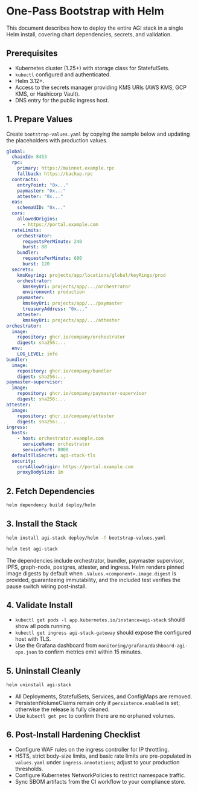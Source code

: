 # One-Pass Bootstrap with Helm

This document describes how to deploy the entire AGI stack in a single Helm install, covering chart dependencies, secrets, and validation.

## Prerequisites

- Kubernetes cluster (1.25+) with storage class for StatefulSets.
- `kubectl` configured and authenticated.
- Helm 3.12+.
- Access to the secrets manager providing KMS URIs (AWS KMS, GCP KMS, or Hashicorp Vault).
- DNS entry for the public ingress host.

## 1. Prepare Values

Create `bootstrap-values.yaml` by copying the sample below and updating the placeholders with production values.

```yaml
global:
  chainId: 8453
  rpc:
    primary: https://mainnet.example.rpc
    fallback: https://backup.rpc
  contracts:
    entryPoint: "0x..."
    paymaster: "0x..."
    attester: "0x..."
  eas:
    schemaUID: "0x..."
  cors:
    allowedOrigins:
      - https://portal.example.com
  rateLimits:
    orchestrator:
      requestsPerMinute: 240
      burst: 80
    bundler:
      requestsPerMinute: 600
      burst: 120
  secrets:
    kmsKeyring: projects/app/locations/global/keyRings/prod
    orchestrator:
      kmsKeyUri: projects/app/.../orchestrator
      environment: production
    paymaster:
      kmsKeyUri: projects/app/.../paymaster
      treasuryAddress: "0x..."
    attester:
      kmsKeyUri: projects/app/.../attester
orchestrator:
  image:
    repository: ghcr.io/company/orchestrator
    digest: sha256:...
  env:
    LOG_LEVEL: info
bundler:
  image:
    repository: ghcr.io/company/bundler
    digest: sha256:...
paymaster-supervisor:
  image:
    repository: ghcr.io/company/paymaster-supervisor
    digest: sha256:...
attester:
  image:
    repository: ghcr.io/company/attester
    digest: sha256:...
ingress:
  hosts:
    - host: orchestrator.example.com
      serviceName: orchestrator
      servicePort: 8000
  defaultTlsSecret: agi-stack-tls
  security:
    corsAllowOrigin: https://portal.example.com
    proxyBodySize: 1m
```

## 2. Fetch Dependencies

```bash
helm dependency build deploy/helm
```

## 3. Install the Stack

```bash
helm install agi-stack deploy/helm -f bootstrap-values.yaml
```

```bash
helm test agi-stack
```

The dependencies include orchestrator, bundler, paymaster supervisor, IPFS, graph-node, postgres, attester, and ingress. Helm renders pinned image digests by default when `.Values.<component>.image.digest` is provided, guaranteeing immutability, and the included test verifies the pause switch wiring post-install.

## 4. Validate Install

- `kubectl get pods -l app.kubernetes.io/instance=agi-stack` should show all pods running.
- `kubectl get ingress agi-stack-gateway` should expose the configured host with TLS.
- Use the Grafana dashboard from `monitoring/grafana/dashboard-agi-ops.json` to confirm metrics emit within 15 minutes.

## 5. Uninstall Cleanly

```bash
helm uninstall agi-stack
```

- All Deployments, StatefulSets, Services, and ConfigMaps are removed.
- PersistentVolumeClaims remain only if `persistence.enabled` is set; otherwise the release is fully cleaned.
- Use `kubectl get pvc` to confirm there are no orphaned volumes.

## 6. Post-Install Hardening Checklist

- Configure WAF rules on the ingress controller for IP throttling.
- HSTS, strict body-size limits, and basic rate limits are pre-populated in `values.yaml` under `ingress.annotations`; adjust to your production thresholds.
- Configure Kubernetes NetworkPolicies to restrict namespace traffic.
- Sync SBOM artifacts from the CI workflow to your compliance store.
